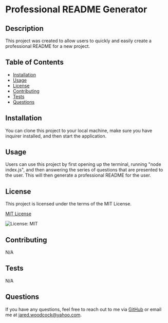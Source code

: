 # Professional README Generator
 
## Description
This project was created to allow users to quickly and easily create a professional README for a new project.

## Table of Contents
- [Installation](#installation)
- [Usage](#usage)
- [License](#license)
- [Contributing](#contributing)
- [Tests](#tests)
- [Questions](#questions)

## Installation
You can clone this project to your local machine, make sure you have inquirer installed, and then start the application.

## Usage
Users can use this project by first opening up the terminal, running "node index.js", and then answering the series of questions that are presented to the user. This will then generate a professional README for the user. 

## License
This project is licensed under the terms of the MIT License.

[MIT License](https://opensource.org/licenses/MIT)

![License: MIT](https://img.shields.io/badge/License-MIT-yellow.svg)

## Contributing
N/A

## Tests
N/A

## Questions
If you have any questions, feel free to reach out to me via [GitHub](https://github.com/JaredWoodcock) or email me at jared.woodcock@yahoo.com.
